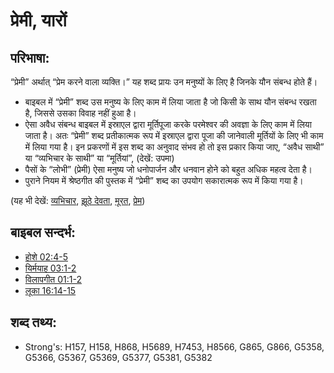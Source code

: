 # प्रेमी, यारों #

## परिभाषा: ##

“प्रेमी” अर्थात् “प्रेम करने वाला व्यक्ति।” यह शब्द प्रायः उन मनुष्यों के लिए है जिनके यौन संबन्ध होते हैं।

* बाइबल में “प्रेमी” शब्द उस मनुष्य के लिए काम में लिया जाता है जो किसी के साथ यौन संबन्ध रखता है, जिससे उसका विवाह नहीं हुआ है।
* ऐसा अवैध संबन्ध बाइबल में इस्राएल द्वारा मूर्तिपूजा करके परमेश्वर की अवज्ञा के लिए काम में लिया जाता है। अतः “प्रेमी” शब्द प्रतीकात्मक रूप में इस्राएल द्वारा पूजा की जानेवाली मूर्तियों के लिए भी काम में लिया गया है। इन प्रकरणों में इस शब्द का अनुवाद संभव हो तो इस प्रकार किया जाए, “अवैध साथी” या “व्यभिचार के साथी” या “मूर्तियां”, (देखें: उपमा)
* पैसों के “लोभी” (प्रेमी) ऐसा मनुष्य जो धनोपार्जन और धनवान होने को बहुत अधिक महत्व देता है।
* पुराने नियम में श्रेष्ठगीत की पुस्तक में “प्रेमी” शब्द का उपयोग सकारात्मक रूप में किया गया है।
 
(यह भी देखें: [व्यभिचार](../kt/adultery.md), [झूठे देवता](../kt/falsegod.md), [मूरत](../other/idol.md), [प्रेम](../kt/love.md))

## बाइबल सन्दर्भ: ##

* [होशे 02:4-5](rc://hi/tn/help/hos/02/04)
* [यिर्मयाह 03:1-2](rc://hi/tn/help/jer/03/01)
* [विलापगीत 01:1-2](rc://hi/tn/help/lam/01/01)
* [लूका 16:14-15](rc://hi/tn/help/luk/16/14)

## शब्द तथ्य: ##

* Strong's: H157, H158, H868, H5689, H7453, H8566, G865, G866, G5358, G5366, G5367, G5369, G5377, G5381, G5382
